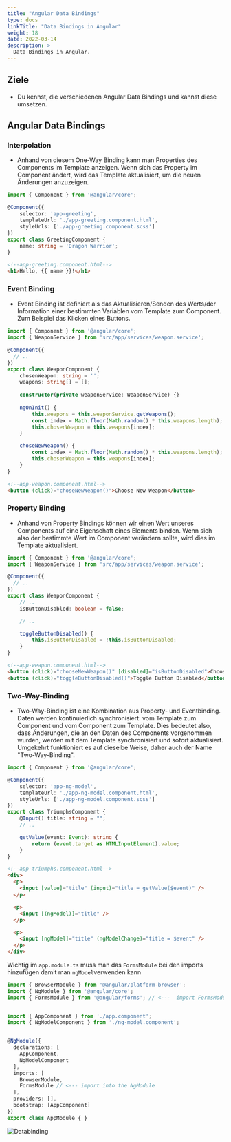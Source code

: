 ```yaml
---
title: "Angular Data Bindings"
type: docs
linkTitle: "Data Bindings in Angular"
weight: 18
date: 2022-03-14
description: >
  Data Bindings in Angular.
---
```

## Ziele
* Du kennst, die verschiedenen Angular Data Bindings und kannst diese umsetzen.

## Angular Data Bindings
### Interpolation
- Anhand von diesem One-Way Binding kann man Properties des Components im Template anzeigen.
  Wenn sich das Property im Component ändert, wird das Template aktualisiert, um die neuen Änderungen anzuzeigen.
```typescript
import { Component } from '@angular/core';

@Component({
    selector: 'app-greeting',
    templateUrl: './app-greeting.component.html',
    styleUrls: ['./app-greeting.component.scss']
})
export class GreetingComponent {
    name: string = 'Dragon Warrior';
}
```
```html
<!--app-greeting.component.html-->
<h1>Hello, {{ name }}!</h1>
```

### Event Binding
- Event Binding ist definiert als das Aktualisieren/Senden des Werts/der Information einer bestimmten Variablen vom Template zum Component.\
  Zum Beispiel das Klicken eines Buttons.
```typescript
import { Component } from '@angular/core';
import { WeaponService } from 'src/app/services/weapon.service';

@Component({
  // ..
})
export class WeaponComponent {
    chosenWeapon: string = '';
    weapons: string[] = [];
    
    constructor(private weaponService: WeaponService) {}
    
    ngOnInit() {
        this.weapons = this.weaponService.getWeapons();
        const index = Math.floor(Math.random() * this.weapons.length);
        this.chosenWeapon = this.weapons[index];
    }

    choseNewWeapon() {
        const index = Math.floor(Math.random() * this.weapons.length);
        this.chosenWeapon = this.weapons[index];
    }
}
```
```html
<!--app-weapon.component.html-->
<button (click)="choseNewWeapon()">Choose New Weapon</button>

```

### Property Binding
- Anhand von Property Bindings können wir einen Wert unseres Components auf eine Eigenschaft eines Elements binden.
  Wenn sich also der bestimmte Wert im Component verändern sollte, wird dies im Template aktualisiert.
```typescript
import { Component } from '@angular/core';
import { WeaponService } from 'src/app/services/weapon.service';

@Component({
  // ..
})
export class WeaponComponent {
    // ..
    isButtonDisabled: boolean = false;

    // ..

    toggleButtonDisabled() {
        this.isButtonDisabled = !this.isButtonDisabled;
    }
}
```
```html
<!--app-weapon.component.html-->
<button (click)="chooseNewWeapon()" [disabled]="isButtonDisabled">Choose New Weapon</button>
<button (click)="toggleButtonDisabled()">Toggle Button Disabled</button>
```

### Two-Way-Binding
- Two-Way-Binding ist eine Kombination aus Property- und Eventbinding. Daten werden kontinuierlich synchronisiert: vom Template zum Component und vom Component zum Template.
  Dies bedeutet also, dass Änderungen, die an den Daten des Components vorgenommen wurden, werden mit dem Template synchronisiert und sofort aktualisiert.
  Umgekehrt funktioniert es auf dieselbe Weise, daher auch der Name "Two-Way-Binding".
```typescript
import { Component } from '@angular/core';

@Component({
    selector: 'app-ng-model',
    templateUrl: './app-ng-model.component.html',
    styleUrls: ['./app-ng-model.component.scss']
})
export class TriumphsComponent {
    @Input() title: string = "";
    // ..

    getValue(event: Event): string {
        return (event.target as HTMLInputElement).value;
    }
}
```
```html
<!--app-triumphs.component.html-->
<div>
  <p>
    <input [value]="title" (input)="title = getValue($event)" />
  </p>

  <p>
    <input [(ngModel)]="title" />
  </p>

  <p>
    <input [ngModel]="title" (ngModelChange)="title = $event" />
  </p>
</div>
```

Wichtig im `app.module.ts` muss man das `FormsModule` bei den imports hinzufügen damit man `ngModel`verwenden kann
```typescript
import { BrowserModule } from '@angular/platform-browser';
import { NgModule } from '@angular/core';
import { FormsModule } from '@angular/forms'; // <---  import FormsModule


import { AppComponent } from './app.component';
import { NgModelComponent } from './ng-model.component';


@NgModule({
  declarations: [
    AppComponent,
    NgModelComponent
  ],
  imports: [
    BrowserModule,
    FormsModule // <--- import into the NgModule
  ],
  providers: [],
  bootstrap: [AppComponent]
})
export class AppModule { }
```

![Databinding](../images/component-of-data-binding.png) 
